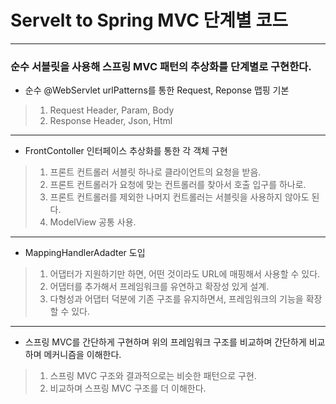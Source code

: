 # Servelt to Spring MVC 단계별 코드
- - -
### 순수 서블릿을 사용해 스프링 MVC 패턴의 추상화를 단계별로 구현한다.
- 순수 @WebServlet urlPatterns를 통한 Request, Reponse 맵핑 기본
> 1. Request Header, Param, Body
> 2. Response Header, Json, Html
- - -
- FrontContoller 인터페이스 추상화를 통한 각 객체 구현
> 1. 프론트 컨트롤러 서블릿 하나로 클라이언트의 요청을 받음.
> 2. 프론트 컨트롤러가 요청에 맞는 컨트롤러를 찾아서 호출 입구를 하나로.
> 3. 프론트 컨트롤러를 제외한 나머지 컨트롤러는 서블릿을 사용하지 않아도 된다.
> 4. ModelView 공통 사용.
- - -
- MappingHandlerAdadter 도입
> 1. 어댑터가 지원하기만 하면, 어떤 것이라도 URL에 매핑해서 사용할 수 있다.
> 2. 어댑터를 추가해서 프레임워크를 유연하고 확장성 있게 설계.
> 3. 다형성과 어댑터 덕분에 기존 구조를 유지하면서, 프레임워크의 기능을 확장할 수 있다.
---
- 스프링 MVC를 간단하게 구현하며 위의 프레임워크 구조를 비교하며 간단하게 비교하며 메커니즘을 이해한다.
> 1. 스프링 MVC 구조와 결과적으로는 비슷한 패턴으로 구현.
> 2. 비교하며 스프링 MVC 구조를 더 이해한다.
